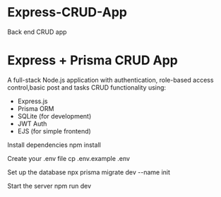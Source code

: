 # Express-CRUD-App
Back end CRUD app

# Express + Prisma CRUD App

A full-stack Node.js application with authentication, role-based access control,basic post and tasks CRUD functionality using:

- Express.js
- Prisma ORM
- SQLite (for development)
- JWT Auth
- EJS (for simple frontend)

Install dependencies
npm install

Create your .env file
cp .env.example .env

Set up the database
npx prisma migrate dev --name init

Start the server
npm run dev

